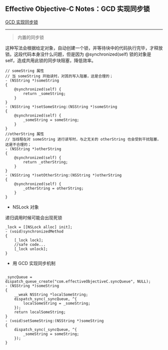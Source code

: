 ## Effective Objective-C Notes：GCD 实现同步锁


[GCD 实现同步锁](https://www.zybuluo.com/MicroCai/note/64272)

---
> 内置的同步锁

这种写法会根据给定对象，自动创建一个锁，并等待块中的代码执行完毕，才释放锁。这段代码本身没什么问题，但是因为 @synchronized(self) 锁的对象是 self，造成共用此锁的同步块阻塞，降低效率。

```objc
// someString 属性
// 当 someString 开始读时，对其的写入阻塞，这是合理的；
- (NSString *)someString
{
    @synchronized(self) {
        return _someString;
    }
}
- (NSString *)setSomeString:(NSString *)someString
{
    @synchronized(self) {
        _someString = someString;
    }
}
//otherString 属性
// 当线程在对 someString 进行读写时，与之无关的 otherString 也会受到干扰阻塞，这是不合理的；
- (NSString *)otherString
{
    @synchronized(self) {
        return _otherString;
    }
}
- (NSString *)setOtherString:(NSString *)otherString
{
    @synchronized(self) {
        _otherString = otherString;
    }
}
```


* NSLock 对象

递归调用时候可能会出现死锁

```objc
_lock = [[NSLock alloc] init];
- (void)synchronizedMethod
{
    [_lock lock];
    //safe code...
    [_lock unlock];
}
```

* 用 GCD 实现同步机制

```objc

_syncQueue = dispatch_queue_create("com.effectiveObjectiveC.syncQueue", NULL);
- (NSString *)someString
{
    __weak NSString *localSomeString;
    dispatch_sync(_syncQueue, ^{
        localSomeString = _someString;
    });
    return localSomeString;
}
- (void)setSomeString:(NSString *)someString
{
    dispatch_sync(_syncQueue, ^{
        _someString = someString;
    });
}

```
